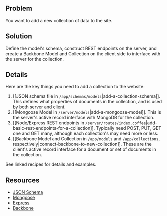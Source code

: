 ## Problem

You want to add a new collection of data to the site.

## Solution

Define the model's schema, construct REST endpoints on the server, and create a Backbone Model and Collection on the client side to interface with the server for the collection.

## Details

Here are the key things you need to add a collection to the website:

1. [[JSON schema file in `/app/schemas/models`|add-a-collection-schema]]. This defines what properties of documents in the collection, and is used by both server and client.
1. [[Mongoose Model in `/server/models`|add-a-mongoose-model]]. This is the server's active record interface with MongoDB for the collection.
1. [[Node/Express REST endpoints in `/server/routes/index.coffee`|add-basic-rest-endpoints-for-a-collection]]. Typically need POST, PUT, GET one and GET many, although each collection's may need more or less.
1. [[Backbone Model and Collection in `/app/models` and `/app/collections`, respectively|connect-backbone-to-new-collection]]. These are the client's active record interface for a document or set of documents in the collection.

See linked recipes for details and examples.

## Resources

* [JSON Schema](http://json-schema.org/)
* [Mongoose](http://mongoosejs.com/docs/guide.html)
* [Express](http://expressjs.com/en/3x/api.html)
* [Backbone](http://backbonejs.org/)